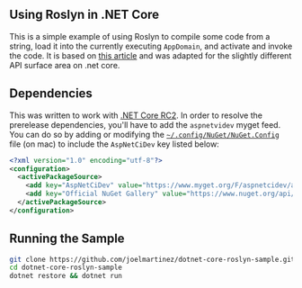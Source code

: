 Using Roslyn in .NET Core
-------------------------
This is a simple example of using Roslyn to compile some code from a string,
 load it into the currently executing `AppDomain`, and activate and invoke the code.
 It is based on [this article](http://www.tugberkugurlu.com/archive/compiling-c-sharp-code-into-memory-and-executing-it-with-roslyn)
 and was adapted for the slightly different API surface area on .net core.
 
## Dependencies
This was written to work with [.NET Core RC2](https://github.com/dotnet/core/releases/tag/v1.0.0-rc2). 
In order to resolve the prerelease dependencies, you'll have to add the `aspnetvidev` myget feed. 
You can do so by adding or modifying the
[`~/.config/NuGet/NuGet.Config`](https://docs.nuget.org/consume/nuget-config-file) 
file (on mac) to include the `AspNetCiDev` key listed below:

```xml
<?xml version="1.0" encoding="utf-8"?>
<configuration>
  <activePackageSource>
    <add key="AspNetCiDev" value="https://www.myget.org/F/aspnetcidev/api/v3/index.json" />
    <add key="Official NuGet Gallery" value="https://www.nuget.org/api/v2/" />
  </activePackageSource>
</configuration>
```

## Running the Sample

```bash
git clone https://github.com/joelmartinez/dotnet-core-roslyn-sample.git
cd dotnet-core-roslyn-sample
dotnet restore && dotnet run
```